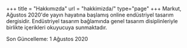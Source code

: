 +++
title = "Hakkımızda"
url = "hakkimizda/"
type="page"
+++
Markut, Ağustos 2020'de yayın hayatına başlamış online endüstriyel tasarım dergisidir. Endüstriyel tasarım bağlamında genel tasarım disiplinleriyle birlikte içerikleri okuyucuya sunmaktadır.

Son Güncelleme: 1 Ağustos 2020